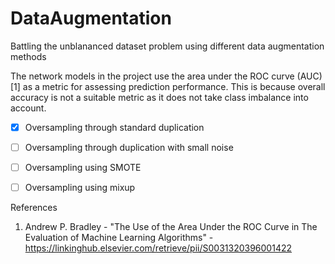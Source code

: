 # DataAugmentation
Battling the unblananced dataset problem using different data augmentation methods

The network models in the project use the area under the ROC curve (AUC)[1] as a metric for assessing prediction performance. This is because overall accuracy is not a suitable metric as it does not take class imbalance into account. 

- [X] Oversampling through standard duplication
- [ ] Oversampling through duplication with small noise
- [ ] Oversampling using SMOTE 
- [ ] Oversampling using mixup 



References
1. Andrew P. Bradley - "The Use of the Area Under the ROC Curve in The Evaluation of Machine Learning Algorithms" - https://linkinghub.elsevier.com/retrieve/pii/S0031320396001422
